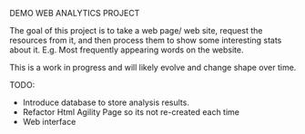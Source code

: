 DEMO WEB ANALYTICS PROJECT

The goal of this project is to take a web page/ web site, request the resources from it, and then process them to show some interesting stats about it. E.g. Most frequently appearing words on the website.

This is a work in progress and will likely evolve and change shape over time.

TODO:

- Introduce database to store analysis results.
- Refactor Html Agility Page so its not re-created each time
- Web interface